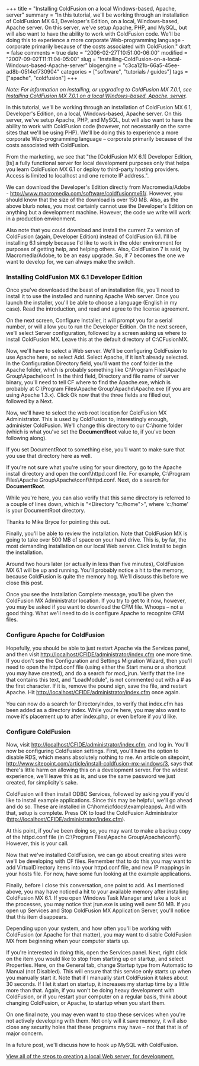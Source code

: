 +++
title = "Installing ColdFusion on a local Windows-based, Apache, server"
summary = "In this tutorial, we'll be working through an installation of ColdFusion MX 6.1, Developer's Edition, on a local, Windows-based, Apache server. On this server, we've setup Apache, PHP, and MySQL, but will also want to have the ability to work with ColdFusion code. We'll be doing this to experience a more corporate Web-programming language - corporate primarily because of the costs associated with ColdFusion."
draft = false
comments = true
date = "2006-02-27T10:51:00-06:00"
modified = "2007-09-02T11:11:04-05:00"
slug = "Installing-ColdFusion-on-a-local-Windows-based-Apache-server"
blogengine = "c3ca121b-66a5-45ee-ad8b-0514ef730904"
categories = ["software", "tutorials / guides"]
tags = ["apache", "coldfusion"]
+++

<div class="note">
<p>
<em>Note: For information on installing, or upgrading to ColdFusion MX 7.0.1, see <a href="/words/post/Installing-ColdFusion-MX-701-on-a-local-Windows-based%2c-Apache%2c-server.aspx">Installing ColdFusion MX 7.0.1 on a local Windows-based, Apache, server</a>.</em>
</p>
</div>
<p>
In this tutorial, we&#39;ll be working through an installation of ColdFusion MX 6.1, Developer&#39;s Edition, on a local, Windows-based, Apache server. On this server, we&#39;ve setup Apache, PHP, and MySQL, but will also want to have the ability to work with ColdFusion code (however, not necessarily on the same sites that we&#39;ll be using PHP). We&#39;ll be doing this to experience a more corporate Web-programming language &ndash; corporate primarily because of the costs associated with ColdFusion.
</p>
<!--more--><!--adsense-->
<p>
From the marketing, we see that &quot;the [ColdFusion MX 6.1] Developer Edition, [is] a fully functional server for local development purposes only that helps you learn ColdFusion MX 6.1 or deploy to third-party hosting providers. Access is limited to localhost and one remote IP address.&quot;.
</p>
<p>
We can download the Developer&#39;s Edition directly from Macromedia/Adobe - <a href="http://www.macromedia.com/software/coldfusionmx61/">http://www.macromedia.com/software/coldfusionmx61/</a>. However, you should know that the size of the download is over 150 MB. Also, as the above blurb notes, you most certainly cannot use the Developer&#39;s Edition on anything but a development machine. However, the code we write will work in a production environment.
</p>
<p>
Also note that you could download and install the current 7.x version of ColdFusion (again, Developer Edition) instead of ColdFusion 6.1. I&#39;ll be installing 6.1 simply because I&#39;d like to work in the older environment for purposes of getting help, and helping others. Also, ColdFusion 7 is said, by Macromedia/Adobe, to be an easy upgrade. So, if 7 becomes the one we want to develop for, we can always make the switch.
</p>
<h3>Installing ColdFusion MX 6.1 Developer Edition</h3>
<p>
Once you&#39;ve downloaded the beast of an installation file, you&#39;ll need to install it to use the installed and running Apache Web server. Once you launch the installer, you&#39;ll be able to choose a language (English in my case). Read the introduction, and read and agree to the license agreement.
</p>
<p>
On the next screen, Configure Installer, it will prompt you for a serial number, or will allow you to run the Developer Edition. On the next screen, we&#39;ll select Server configuration, followed by a screen asking us where to install ColdFusion MX. Leave this at the default directory of C:\CFusionMX.
</p>
<p>
Now, we&#39;ll have to select a Web server. We&#39;ll be configuring ColdFusion to use Apache here, so select Add. Select Apache, if it isn&#39;t already selected. In the Configuration Directory field, you&#39;ll want the conf folder in the Apache folder, which is probably something like C:\Program Files\Apache Group\Apache\conf. In the third field, Directory and file name of server binary, you&#39;ll need to tell CF where to find the Apache.exe, which is probably at C:\Program Files\Apache Group\Apache\Apache.exe (if you are using Apache 1.3.x). Click Ok now that the three fields are filled out, followed by a Next.
</p>
<p>
Now, we&#39;ll have to select the web root location for ColdFusion MX Administrator. This is used by ColdFusion to, interestingly enough, administer ColdFusion. We&#39;ll change this directory to our C:\home folder (which is what you&#39;ve set the <strong>DocumentRoot</strong> value to, if you&#39;ve been following along).
</p>
<div class="warning">
<p>
If you set DocumentRoot to something else, you&#39;ll want to make sure that you use that directory here as well.
</p>
<p>
If you&#39;re not sure what you&#39;re using for your directory, go to the Apache install directory and open the conf\httpd.conf file. For example, C:\Program Files\Apache Group\Apache\conf\httpd.conf. Next, do a search for <strong>DocumentRoot</strong>.
</p>
<p>
While you&#39;re here, you can also verify that this same directory is referred to a couple of lines down, which is &quot;&lt;Directory &quot;c:/home&quot;&gt;&quot;, where &#39;c:/home&#39; is your DocumentRoot directory.
</p>
<p>
Thanks to Mike Bryce for pointing this out.
</p>
</div>
<p>
Finally, you&#39;ll be able to review the installation. Note that ColdFusion MX is going to take over 500 MB of space on your hard drive. This is, by far, the most demanding installation on our local Web server. Click Install to begin the installation.
</p>
<p>
Around two hours later (or actually in less than five minutes), ColdFusion MX 6.1 will be up and running. You&#39;ll probably notice a hit to the memory, because ColdFusion is quite the memory hog. We&#39;ll discuss this before we close this post.
</p>
<p>
Once you see the Installation Complete message, you&#39;ll be given the ColdFusion MX Administrator location. If you try to get to it now, however, you may be asked if you want to download the CFM file. Whoops &ndash; not a good thing. What we&#39;ll need to do is configure Apache to recognize CFM files.
</p>
<h3>Configure Apache for ColdFusion</h3>
<p>
Hopefully, you should be able to just restart Apache via the Services panel, and then visit <a href="http://localhost/CFIDE/administrator/index.cfm">http://localhost/CFIDE/administrator/index.cfm</a> one more time. If you don&#39;t see the Configuration and Settings Migration Wizard, then you&#39;ll need to open the httpd.conf file (using either the Start menu or a shortcut you may have created), and do a search for mod_jrun. Verify that the line that contains this text, and &quot;LoadModule&quot;, is not commented out with a # as the first character. If it is, remove the pound sign, save the file, and restart Apache. Hit <a href="http://localhost/CFIDE/administrator/index.cfm">http://localhost/CFIDE/administrator/index.cfm</a> once again.
</p>
<p>
You can now do a search for DirectoryIndex, to verify that index.cfm has been added as a directory index. While you&#39;re here, you may also want to move it&#39;s placement up to after index.php, or even before if you&#39;d like.
</p>
<h3>Configure ColdFusion</h3>
<p>
Now, visit <a href="http://localhost/CFIDE/administrator/index.cfm">http://localhost/CFIDE/administrator/index.cfm</a>, and log in. You&#39;ll now be configuring ColdFusion settings. First, you&#39;ll have the option to disable RDS, which means absolutely nothing to me. An article on sitepoint, <a href="http://www.sitepoint.com/article/install-coldfusion-mx-windows/3">http://www.sitepoint.com/article/install-coldfusion-mx-windows/3</a>, says that there&#39;s little harm on allowing this on a development server. For the widest experience, we&#39;ll leave this as is, and use the same password we just created, for simplicity&#39;s sake.
</p>
<p>
ColdFusion will then install ODBC Services, followed by asking you if you&#39;d like to install example applications. Since this may be helpful, we&#39;ll go ahead and do so. These are installed in C:\home\cfdocs\exampleapps\. And with that, setup is complete. Press OK to load the ColdFusion Administrator (<a href="http://localhost/CFIDE/administrator/index.cfm">http://localhost/CFIDE/administrator/index.cfm</a>).
</p>
<p>
At this point, if you&#39;ve been doing so, you may want to make a backup copy of the httpd.conf file (in C:\Program Files\Apache Group\Apache\conf\). However, this is your call.
</p>
<p>
Now that we&#39;ve installed ColdFusion, we can go about creating sites were we&#39;ll be developing with CF files. Remember that to do this you may want to add VirtualDirectory items into your httpd.conf file, and new IP mappings in your hosts file. For now, have some fun looking at the example applications.
</p>
<p>
Finally, before I close this conversation, one point to add. As I mentioned above, you may have noticed a hit to your available memory after installing ColdFusion MX 6.1. If you open Windows Task Manager and take a look at the processes, you may notice that jrun.exe is using well over 50 MB. If you open up Services and Stop ColdFusion MX Application Server, you&#39;ll notice that this item disappears.
</p>
<p>
Depending upon your system, and how often you&#39;ll be working with ColdFusion (or Apache for that matter), you may want to disable ColdFusion MX from beginning when your computer starts up.
</p>
<p>
If you&#39;re interested in doing this, open the Services panel. Next, right click on the item you would like to stop from starting up on startup, and select Properties. Here, on the General tab, change Startup type from Automatic to Manual (not Disabled). This will ensure that this service only starts up when you manually start it. Note that if I manually start ColdFusion it takes about 30 seconds. If I let it start on startup, it increases my startup time by a little more than that. Again, if you won&#39;t be doing heavy development with ColdFusion, or if you restart your computer on a regular basis, think about changing ColdFusion, or Apache, to startup when you start them.
</p>
<p>
On one final note, you may even want to stop these services when you&#39;re not actively developing with them. Not only will it save memory, it will also close any security holes that these programs may have &ndash; not that that is of major concern.
</p>
<p>
In a future post, we&#39;ll discuss how to hook up MySQL with ColdFusion.
</p>
<p>
<a href="/local-apache-server/">View all of the steps to creating a local Web server, for development.</a>
</p>

